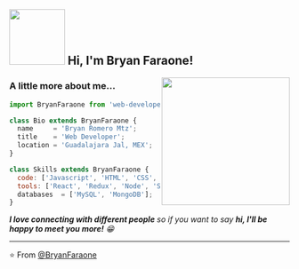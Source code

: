 <h2><img src="https://media.giphy.com/media/l0Iy2u0RfcJ769kdi/giphy.gif" width="100"> Hi, I'm Bryan Faraone!</h2>
<img align='right' src="https://media.giphy.com/media/5eLDrEaRGHegx2FeF2/giphy.gif" width="230">

###  A little more about me... 


```js
import BryanFaraone from 'web-developer';

class Bio extends BryanFaraone {
  name     = 'Bryan Romero Mtz';
  title    = 'Web Developer';
  location = 'Guadalajara Jal, MEX';
}

class Skills extends BryanFaraone {
  code: ['Javascript', 'HTML', 'CSS', 'Python'];
  tools: ['React', 'Redux', 'Node', 'Styled-Components', 'Bootstrap'];
  databases  = ['MySQL', 'MongoDB'];
}
```


<em><b>I love connecting with different people</b> so if you want to say <b>hi, I'll be happy to meet you more!</b> 😁</em>

---

⭐️ From [@BryanFaraone](https://github.com/bryanromeromtz)
